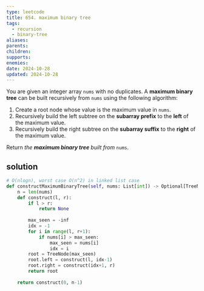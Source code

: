 ```yaml
---
type: leetcode
title: 654. maximum binary tree
tags:
  - recursion
  - binary-tree
aliases: 
parents: 
children: 
supports: 
enemies: 
date: 2024-10-28
updated: 2024-10-28
---
```


You are given an integer array `nums` with no duplicates. A **maximum binary tree** can be built recursively from `nums` using the following algorithm:

1. Create a root node whose value is the maximum value in `nums`.
2. Recursively build the left subtree on the **subarray prefix** to the **left** of the maximum value.
3. Recursively build the right subtree on the **subarray suffix** to the **right** of the maximum value.

Return _the **maximum binary tree** built from_ `nums`.

## solution

```python
# O(nlogn), worst case O(n^2) in linked list case
def constructMaximumBinaryTree(self, nums: List[int]) -> Optional[TreeNode]:
	n = len(nums)
	def construct(l, r):
		if l > r:
			return None
	  
		max_seen = -inf
		idx = -1
		for i in range(l, r+1):
			if nums[i] > max_seen:
				max_seen = nums[i]
				idx = i
		root = TreeNode(max_seen)
		root.left = construct(l, idx-1)
		root.right = construct(idx+1, r)
		return root
	  
	return construct(0, n-1)
```
